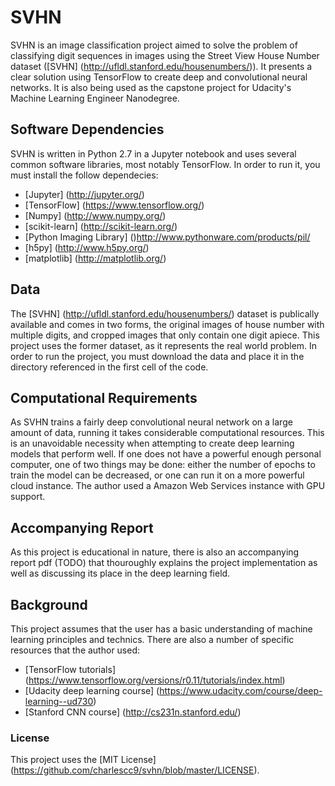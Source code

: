 # SVHN
SVHN is an image classification project aimed to solve the problem of classifying digit sequences in images using the Street View House Number dataset ([SVHN] (http://ufldl.stanford.edu/housenumbers/)). It presents a clear solution using TensorFlow to create deep and convolutional neural networks. It is also being used as the capstone project for Udacity's Machine Learning Engineer Nanodegree.

## Software Dependencies
SVHN is written in Python 2.7 in a Jupyter notebook and uses several common software libraries, most notably TensorFlow. In order to run it, you  must install the follow dependecies:
* [Jupyter] (http://jupyter.org/)
* [TensorFlow] (https://www.tensorflow.org/)
* [Numpy] (http://www.numpy.org/)
* [scikit-learn] (http://scikit-learn.org/)
* [Python Imaging Library] ()http://www.pythonware.com/products/pil/
* [h5py] (http://www.h5py.org/)
* [matplotlib] (http://matplotlib.org/)

## Data
The [SVHN] (http://ufldl.stanford.edu/housenumbers/) dataset is publically available and comes in two forms, the original images of house number with multiple digits, and cropped images that only contain one digit apiece. This project uses the former dataset, as it represents the real world problem. In order to run the project, you must download the data and place it in the directory referenced in the first cell of the code.

## Computational Requirements
As SVHN trains a fairly deep convolutional neural network on a large amount of data, running it takes considerable computational resources. This is an unavoidable necessity when attempting to create deep learning models that perform well. If one does not have a powerful enough personal computer, one of two things may be done: either the number of epochs to train the model can be decreased, or one can run it on a more powerful cloud instance. The author used a Amazon Web Services instance with GPU support.

## Accompanying Report
As this project is educational in nature, there is also an accompanying report pdf (TODO) that thouroughly explains the project implementation as well as discussing its place in the deep learning field.

## Background
This project assumes that the user has a basic understanding of machine learning principles and technics. There are also a number of specific resources that the author used:
* [TensorFlow tutorials] (https://www.tensorflow.org/versions/r0.11/tutorials/index.html)
* [Udacity deep learning course] (https://www.udacity.com/course/deep-learning--ud730)
* [Stanford CNN course] (http://cs231n.stanford.edu/)

### License
This project uses the [MIT License] (https://github.com/charlescc9/svhn/blob/master/LICENSE).
